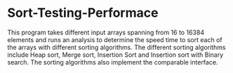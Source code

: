 # Sort-Testing-Performace
This program takes different input arrays spanning from 16 to 16384 elements and runs an analysis to determine the speed time to sort each of the arrays with different sorting algorithms. The different sorting algorithms include Heap sort, Merge sort, Insertion Sort and Insertion sort with Binary search. The sorting algorithms also implement the comparable interface.

